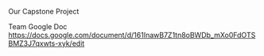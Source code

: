 Our Capstone Project

Team Google Doc
https://docs.google.com/document/d/161InawB7Z1tn8oBWDb_mXo0FdOTSBMZ3J7qxwts-xyk/edit
